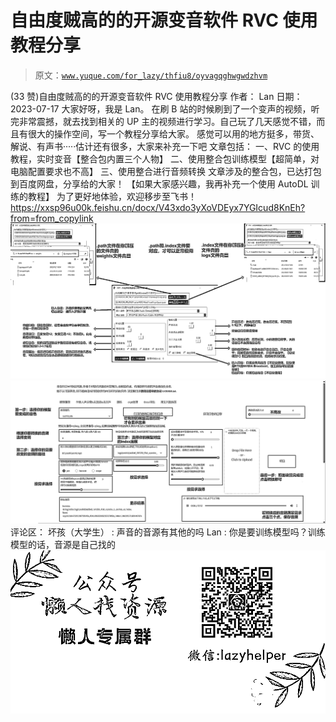 # 自由度贼高的的开源变音软件 RVC 使用教程分享

> 原文：[`www.yuque.com/for_lazy/thfiu8/oyvagqghwgwdzhvm`](https://www.yuque.com/for_lazy/thfiu8/oyvagqghwgwdzhvm)

<ne-h2 id="892405f4" data-lake-id="892405f4"><ne-heading-ext><ne-heading-anchor></ne-heading-anchor><ne-heading-fold></ne-heading-fold></ne-heading-ext><ne-heading-content><ne-text id="u5f96f52f">(33 赞)自由度贼高的的开源变音软件 RVC 使用教程分享</ne-text></ne-heading-content></ne-h2> <ne-p id="u9769cced" data-lake-id="u9769cced"><ne-text id="u65f5def8">作者： Lan</ne-text></ne-p> <ne-p id="u2158216e" data-lake-id="u2158216e"><ne-text id="u3b2102fb">日期：2023-07-17</ne-text></ne-p> <ne-p id="u8810dfd0" data-lake-id="u8810dfd0"><ne-text id="ufd82cd64">大家好呀，我是 Lan。</ne-text></ne-p> <ne-p id="u85138466" data-lake-id="u85138466"><ne-text id="u62445288">在刷 B 站的时候刷到了一个变声的视频，听完非常震撼，就去找到相关的 UP 主的视频进行学习。自己玩了几天感觉不错，而且有很大的操作空间，写一个教程分享给大家。</ne-text></ne-p> <ne-p id="ub3066427" data-lake-id="ub3066427"><ne-text id="ud3fa3bfa">感觉可以用的地方挺多，带货、解说、有声书·····估计还有很多，大家来补充一下吧</ne-text></ne-p> <ne-p id="u732d1911" data-lake-id="u732d1911"><ne-text id="u542ce873">文章包括：</ne-text></ne-p> <ne-p id="u50c99c26" data-lake-id="u50c99c26"><ne-text id="uad407fd2">一、RVC 的使用教程，实时变音【整合包内置三个人物】</ne-text></ne-p> <ne-p id="u974b6d6d" data-lake-id="u974b6d6d"><ne-text id="uba20469c">二、使用整合包训练模型【超简单，对电脑配置要求也不高】</ne-text></ne-p> <ne-p id="u98f8c1b4" data-lake-id="u98f8c1b4"><ne-text id="ua22c2a96">三、使用整合进行音频转换</ne-text></ne-p> <ne-p id="ue7692814" data-lake-id="ue7692814"><ne-text id="u2535a905">文章涉及的整合包，已达打包到百度网盘，分享给的大家！</ne-text></ne-p> <ne-p id="u220c175a" data-lake-id="u220c175a"><ne-text id="u7ad4aade">【如果大家感兴趣，我再补充一个使用 AutoDL 训练的教程】</ne-text></ne-p> <ne-p id="uc2b436ef" data-lake-id="uc2b436ef"><ne-text id="u5e829412">为了更好地体验，欢迎移步至飞书！</ne-text></ne-p> <ne-p id="ueff0e666" data-lake-id="ueff0e666">[<ne-text id="u804dd022">https://xxsp96u00k.feishu.cn/docx/V43xdo3yXoVDEyx7YGIcud8KnEh?from=from_copylink</ne-text>](https://xxsp96u00k.feishu.cn/docx/V43xdo3yXoVDEyx7YGIcud8KnEh?from=from_copylink)</ne-p> <ne-p id="u5311f1e4" data-lake-id="u5311f1e4"><ne-card data-card-name="image" data-card-type="inline" id="B9E61" data-event-boundary="card">![](img/14c342ea06cec3f9f745ff764f52a014.png)</ne-card><ne-card data-card-name="image" data-card-type="inline" id="ATJyU" data-event-boundary="card">![](img/dd9302b26d6770d8b7acedee8fb921f4.png)</ne-card></ne-p> <ne-hole id="u9a77c9a2" data-lake-id="u9a77c9a2"><ne-card data-card-name="hr" data-card-type="block" id="vXQcl" data-event-boundary="card"><ne-p id="u47ceda66" data-lake-id="u47ceda66"><ne-text id="ue279b14c">评论区：</ne-text></ne-p> <ne-p id="u53ebeef0" data-lake-id="u53ebeef0"><ne-text id="ued40078e">坏孩（大学生） : 声音的音源有其他的吗</ne-text> <ne-text id="ud24bcf0d">Lan : 你是要训练模型吗？训练模型的话，音源是自己找的</ne-text></ne-p> <ne-p id="uc67f566c" data-lake-id="uc67f566c"><ne-card data-card-name="image" data-card-type="inline" id="AUpHU" data-event-boundary="card">![](img/894d30a529e7c37bcd3392323c99941c.png)  <ne-hole id="ua21ae686" data-lake-id="ua21ae686"><ne-card data-card-name="hr" data-card-type="block" id="cxr10" data-event-boundary="card"></ne-card></ne-hole></ne-card></ne-p></ne-card></ne-hole>